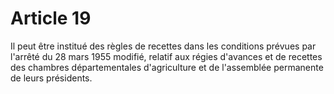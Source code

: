 # Article 19

Il peut être institué des règles de recettes dans les conditions prévues par l'arrêté du 28 mars 1955 modifié, relatif aux régies d'avances et de recettes des chambres départementales d'agriculture et de l'assemblée permanente de leurs présidents.
